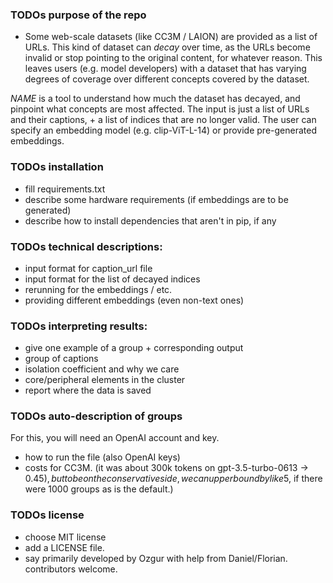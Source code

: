 ### TODOs purpose of the repo
- Some web-scale datasets (like CC3M / LAION) are provided as a list of URLs. 
This kind of dataset can *decay* over time, as the URLs become invalid or stop pointing to the original content, for whatever reason.  This 
leaves users (e.g. model developers) with a dataset that has varying degrees of coverage over different concepts covered by the dataset.

*NAME* is a tool to understand how much the dataset has decayed, and pinpoint what concepts are most affected.
The input is just a list of URLs and their captions, + a list of indices that are no longer valid.
The user can specify an embedding model (e.g. clip-ViT-L-14) or provide pre-generated embeddings.

### TODOs installation
- fill requirements.txt
- describe some hardware requirements (if embeddings are to be generated)
- describe how to install dependencies that aren't in pip, if any

### TODOs technical descriptions:
- input format for caption_url file
- input format for the list of decayed indices
- rerunning for the embeddings / etc.
- providing different embeddings (even non-text ones)

### TODOs interpreting results:
- give one example of a group + corresponding output
- group of captions
- isolation coefficient and why we care
- core/peripheral elements in the cluster
- report where the data is saved

### TODOs auto-description of groups
For this, you will need an OpenAI account and key.
- how to run the file (also OpenAI keys)
- costs for CC3M. (it was about 300k tokens on gpt-3.5-turbo-0613 -> 0.45$), but to be on the conservative side, we can upper bound by like 5$, if there were 1000 groups as is the default.)

### TODOs license
- choose MIT license
- add a LICENSE file.
- say primarily developed by Ozgur with help from Daniel/Florian. contributors welcome.